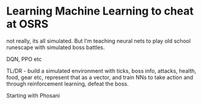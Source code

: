 # Learning Machine Learning to cheat at OSRS

not really, its all simulated. But I'm teaching neural nets to play old school runescape with simulated boss battles.

DQN, PPO etc

TL/DR - build a simulated environment with ticks, boss info, attacks, health, food, gear etc, represent that as a vector, and train NNs to take action and through reinforcement learning, defeat the boss.

Starting with Phosani
